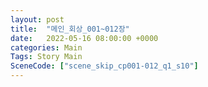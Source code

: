 ```yaml
---
layout: post
title:  "메인_회상_001~012장"
date:   2022-05-16 08:00:00 +0000
categories: Main
Tags: Story Main
SceneCode: ["scene_skip_cp001-012_q1_s10"]
---
```

